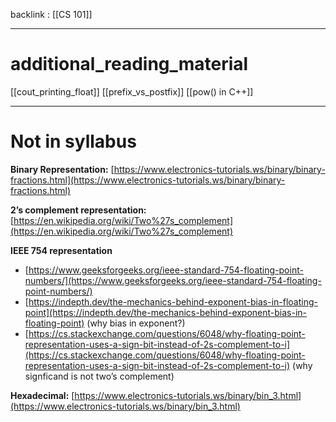 backlink : [[CS 101]]

---

# additional_reading_material

[[cout_printing_float]]
[[prefix_vs_postfix]]
[[pow() in C++]]

---

# Not in syllabus
**Binary Representation:**
[https://www.electronics-tutorials.ws/binary/binary-fractions.html](https://www.electronics-tutorials.ws/binary/binary-fractions.html)

**2’s complement representation:**
[https://en.wikipedia.org/wiki/Two%27s_complement](https://en.wikipedia.org/wiki/Two%27s_complement)

**IEEE 754 representation**
-   [https://www.geeksforgeeks.org/ieee-standard-754-floating-point-numbers/](https://www.geeksforgeeks.org/ieee-standard-754-floating-point-numbers/)
-   [https://indepth.dev/the-mechanics-behind-exponent-bias-in-floating-point](https://indepth.dev/the-mechanics-behind-exponent-bias-in-floating-point) (why bias in exponent?)
-   [https://cs.stackexchange.com/questions/6048/why-floating-point-representation-uses-a-sign-bit-instead-of-2s-complement-to-i](https://cs.stackexchange.com/questions/6048/why-floating-point-representation-uses-a-sign-bit-instead-of-2s-complement-to-i) (why signficand is not two’s complement)

**Hexadecimal:**
[https://www.electronics-tutorials.ws/binary/bin_3.html](https://www.electronics-tutorials.ws/binary/bin_3.html)